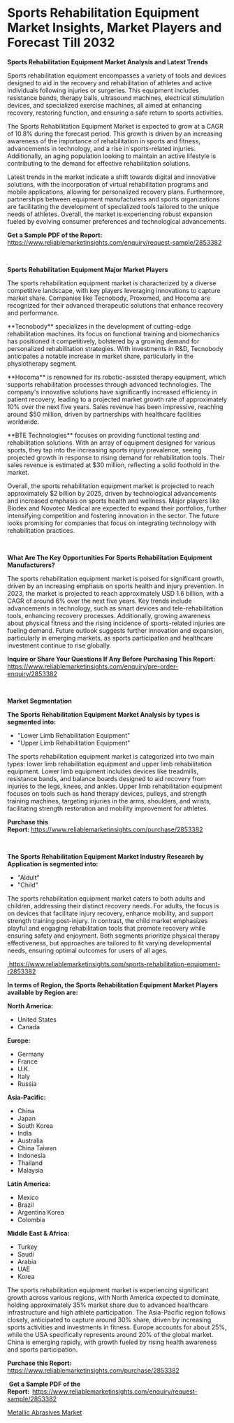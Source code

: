 <p><h1>Sports Rehabilitation Equipment Market Insights, Market Players and Forecast Till 2032</h1></p><p><strong>Sports Rehabilitation Equipment Market Analysis and Latest Trends</strong></p>
<p><p>Sports rehabilitation equipment encompasses a variety of tools and devices designed to aid in the recovery and rehabilitation of athletes and active individuals following injuries or surgeries. This equipment includes resistance bands, therapy balls, ultrasound machines, electrical stimulation devices, and specialized exercise machines, all aimed at enhancing recovery, restoring function, and ensuring a safe return to sports activities.</p><p>The Sports Rehabilitation Equipment Market is expected to grow at a CAGR of 10.8% during the forecast period. This growth is driven by an increasing awareness of the importance of rehabilitation in sports and fitness, advancements in technology, and a rise in sports-related injuries. Additionally, an aging population looking to maintain an active lifestyle is contributing to the demand for effective rehabilitation solutions. </p><p>Latest trends in the market indicate a shift towards digital and innovative solutions, with the incorporation of virtual rehabilitation programs and mobile applications, allowing for personalized recovery plans. Furthermore, partnerships between equipment manufacturers and sports organizations are facilitating the development of specialized tools tailored to the unique needs of athletes. Overall, the market is experiencing robust expansion fueled by evolving consumer preferences and technological advancements.</p></p>
<p><strong>Get a Sample PDF of the Report:&nbsp;</strong> <a href="https://www.reliablemarketinsights.com/enquiry/request-sample/2853382?utm_campaign=2988&utm_medium=2&utm_source=Github&utm_content=ia&utm_term=11032025&utm_id=sports-rehabilitation-equipment">https://www.reliablemarketinsights.com/enquiry/request-sample/2853382</a></p>
<p>&nbsp;</p>
<p><strong>Sports Rehabilitation Equipment Major Market Players</strong></p>
<p><p>The sports rehabilitation equipment market is characterized by a diverse competitive landscape, with key players leveraging innovations to capture market share. Companies like Tecnobody, Proxomed, and Hocoma are recognized for their advanced therapeutic solutions that enhance recovery and performance.</p><p>**Tecnobody** specializes in the development of cutting-edge rehabilitation machines. Its focus on functional training and biomechanics has positioned it competitively, bolstered by a growing demand for personalized rehabilitation strategies. With investments in R&D, Tecnobody anticipates a notable increase in market share, particularly in the physiotherapy segment.</p><p>**Hocoma** is renowned for its robotic-assisted therapy equipment, which supports rehabilitation processes through advanced technologies. The company's innovative solutions have significantly increased efficiency in patient recovery, leading to a projected market growth rate of approximately 10% over the next five years. Sales revenue has been impressive, reaching around $50 million, driven by partnerships with healthcare facilities worldwide.</p><p>**BTE Technologies** focuses on providing functional testing and rehabilitation solutions. With an array of equipment designed for various sports, they tap into the increasing sports injury prevalence, seeing projected growth in response to rising demand for rehabilitation tools. Their sales revenue is estimated at $30 million, reflecting a solid foothold in the market.</p><p>Overall, the sports rehabilitation equipment market is projected to reach approximately $2 billion by 2025, driven by technological advancements and increased emphasis on sports health and wellness. Major players like Biodex and Novotec Medical are expected to expand their portfolios, further intensifying competition and fostering innovation in the sector. The future looks promising for companies that focus on integrating technology with rehabilitation practices.</p></p>
<p>&nbsp;</p>
<p><strong>What Are The Key Opportunities For Sports Rehabilitation Equipment Manufacturers?</strong></p>
<p><p>The sports rehabilitation equipment market is poised for significant growth, driven by an increasing emphasis on sports health and injury prevention. In 2023, the market is projected to reach approximately USD 1.6 billion, with a CAGR of around 6% over the next five years. Key trends include advancements in technology, such as smart devices and tele-rehabilitation tools, enhancing recovery processes. Additionally, growing awareness about physical fitness and the rising incidence of sports-related injuries are fueling demand. Future outlook suggests further innovation and expansion, particularly in emerging markets, as sports participation and healthcare investment continue to rise globally.</p></p>
<p><strong>Inquire or Share Your Questions If Any Before Purchasing This Report:</strong> <a href="https://www.reliablemarketinsights.com/enquiry/pre-order-enquiry/2853382?utm_campaign=2988&utm_medium=2&utm_source=Github&utm_content=ia&utm_term=11032025&utm_id=sports-rehabilitation-equipment">https://www.reliablemarketinsights.com/enquiry/pre-order-enquiry/2853382</a></p>
<p>&nbsp;</p>
<p><strong>Market Segmentation</strong></p>
<p><strong>The Sports Rehabilitation Equipment Market Analysis by types is segmented into:</strong></p>
<p><ul><li>"Lower Limb Rehabilitation Equipment"</li><li>"Upper Limb Rehabilitation Equipment"</li></ul></p>
<p><p>The sports rehabilitation equipment market is categorized into two main types: lower limb rehabilitation equipment and upper limb rehabilitation equipment. Lower limb equipment includes devices like treadmills, resistance bands, and balance boards designed to aid recovery from injuries to the legs, knees, and ankles. Upper limb rehabilitation equipment focuses on tools such as hand therapy devices, pulleys, and strength training machines, targeting injuries in the arms, shoulders, and wrists, facilitating strength restoration and mobility improvement for athletes.</p></p>
<p><strong>Purchase this Report:&nbsp;</strong><a href="https://www.reliablemarketinsights.com/purchase/2853382?utm_campaign=2988&utm_medium=2&utm_source=Github&utm_content=ia&utm_term=11032025&utm_id=sports-rehabilitation-equipment">https://www.reliablemarketinsights.com/purchase/2853382</a></p>
<p>&nbsp;</p>
<p><strong>The Sports Rehabilitation Equipment Market Industry Research by Application is segmented into:</strong></p>
<p><ul><li>"Aldult"</li><li>"Child"</li></ul></p>
<p><p>The sports rehabilitation equipment market caters to both adults and children, addressing their distinct recovery needs. For adults, the focus is on devices that facilitate injury recovery, enhance mobility, and support strength training post-injury. In contrast, the child market emphasizes playful and engaging rehabilitation tools that promote recovery while ensuring safety and enjoyment. Both segments prioritize physical therapy effectiveness, but approaches are tailored to fit varying developmental needs, ensuring optimal outcomes for users of all ages.</p></p>
<p><a href="https://www.reliablemarketinsights.com/sports-rehabilitation-equipment-r2853382?utm_campaign=2988&utm_medium=2&utm_source=Github&utm_content=ia&utm_term=11032025&utm_id=sports-rehabilitation-equipment">&nbsp;https://www.reliablemarketinsights.com/sports-rehabilitation-equipment-r2853382</a></p>
<p><strong>In terms of Region, the Sports Rehabilitation Equipment Market Players available by Region are:</strong></p>
<p>
    <p> <strong> North America: </strong>
        <ul>
            <li>United States</li>
            <li>Canada</li>
        </ul>
        </p> 
    <p> <strong> Europe: </strong>
        <ul>
            <li>Germany</li>
            <li>France</li>
            <li>U.K.</li>
            <li>Italy</li>
            <li>Russia</li>
        </ul>
        </p> 
    <p> <strong> Asia-Pacific: </strong>
        <ul>
            <li>China</li>
            <li>Japan</li>
            <li>South Korea</li>
            <li>India</li>
            <li>Australia</li>
            <li>China Taiwan</li>
            <li>Indonesia</li>
            <li>Thailand</li>
            <li>Malaysia</li>
        </ul>
        </p> 
    <p> <strong> Latin America: </strong>
        <ul>
            <li>Mexico</li>
            <li>Brazil</li>
            <li>Argentina Korea</li>
            <li>Colombia</li>
        </ul>
        </p> 
    <p> <strong> Middle East & Africa: </strong>
        <ul>
            <li>Turkey</li>
            <li>Saudi</li>
            <li>Arabia</li>
            <li>UAE</li>
            <li>Korea</li>
        </ul>
    </p>
    </p>
<p><p>The sports rehabilitation equipment market is experiencing significant growth across various regions, with North America expected to dominate, holding approximately 35% market share due to advanced healthcare infrastructure and high athlete participation. The Asia-Pacific region follows closely, anticipated to capture around 30% share, driven by increasing sports activities and investments in fitness. Europe accounts for about 25%, while the USA specifically represents around 20% of the global market. China is emerging rapidly, with growth fueled by rising health awareness and sports participation.</p></p>
<p><strong>Purchase this Report: </strong><a href="https://www.reliablemarketinsights.com/purchase/2853382?utm_campaign=2988&utm_medium=2&utm_source=Github&utm_content=ia&utm_term=11032025&utm_id=sports-rehabilitation-equipment">https://www.reliablemarketinsights.com/purchase/2853382</a></p>
<p>&nbsp;<strong>Get a Sample PDF of the Report:&nbsp;&nbsp;</strong><a href="https://www.reliablemarketinsights.com/enquiry/request-sample/2853382?utm_campaign=2988&utm_medium=2&utm_source=Github&utm_content=ia&utm_term=11032025&utm_id=sports-rehabilitation-equipment">https://www.reliablemarketinsights.com/enquiry/request-sample/2853382</a></p>
<p><strong></strong></p>
<p><p><a href="https://github.com/shondapmbau/Market-Research-Report-List-1/blob/main/metallic-abrasives-market.md?utm_campaign=2988&utm_medium=2&utm_source=Github&utm_content=ia&utm_term=11032025&utm_id=sports-rehabilitation-equipment">Metallic Abrasives Market</a></p></p>